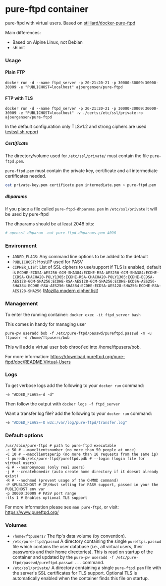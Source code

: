 pure-ftpd container
===================

pure-ftpd with virtual users. Based on [stilliard/docker-pure-ftpd](https://github.com/stilliard/docker-pure-ftpd)

Main differences:

- Based on Alpine Linux, not Debian
- s6 init

### Usage

#### Plain FTP

```docker run -d --name ftpd_server -p 20-21:20-21 -p 30000-30009:30000-30009 -e "PUBLICHOST=localhost" ajoergensen/pure-ftpd```

#### FTP with TLS

```docker run -d --name ftpd_server -p 20-21:20-21 -p 30000-30009:30000-30009 -e "PUBLICHOST=localhost" -v ./certs:/etc/ssl/private:ro ajoergensen/pure-ftpd```

In the default configuration only TLSv1.2 and strong ciphers are used [testssl.sh report](https://ajoergensen.github.io/docker-pure-ftpd/testssl.sh.html)

##### Certificate

The directory/volume used for `/etc/ssl/private/` must contain the file `pure-ftpd.pem`.

`pure-ftpd.pem` must contain the private key, certificate and all intermediate certificates needed.

```bash
cat private-key.pem certificate.pem intermediate.pem > pure-ftpd.pem
```

##### dhparams

If you place a file called `pure-ftpd-dhparams.pem` in `/etc/ssl/private` it will be used by pure-ftpd

The dhparams should be at least 2048 bits:

```bash
# openssl dhparam -out pure-ftpd-dhparams.pem 4096
```

### Environment

 - `ADDED_FLAGS`: Any command line options to be added to the default
 - `PUBLICHOST`: Host/IP used for PASV
 - `CIPHER_LIST`: List of SSL ciphers to use/support if TLS is enabled, default is ```ECDHE-ECDSA-AES256-GCM-SHA384:ECDHE-RSA-AES256-GCM-SHA384:ECDHE-ECDSA-CHACHA20-POLY1305:ECDHE-RSA-CHACHA20-POLY1305:ECDHE-ECDSA-AES128-GCM-SHA256:ECDHE-RSA-AES128-GCM-SHA256:ECDHE-ECDSA-AES256-SHA384:ECDHE-RSA-AES256-SHA384:ECDHE-ECDSA-AES128-SHA256:ECDHE-RSA-AES128-SHA256``` ([Mozilla modern cipher list](https://mozilla.github.io/server-side-tls/ssl-config-generator/))

### Management

To enter the running container: `docker exec -it ftpd_server bash`

This comes in handy for managing user

`pure-pw useradd bob -f /etc/pure-ftpd/passwd/pureftpd.passwd -m -u ftpuser -d /home/ftpusers/bob`

This will add a virtual user bob chroot'ed into /home/ftpusers/bob.

For more information: https://download.pureftpd.org/pure-ftpd/doc/README.Virtual-Users

### Logs

To get verbose logs add the following to your `docker run` command:
```
-e "ADDED_FLAGS=-d -d"
```

Then follow the output with `docker logs -f ftpd_server`

Want a transfer log file? add the following to your `docker run` command:
```bash
-e "ADDED_FLAGS=-O w3c:/var/log/pure-ftpd/transfer.log"
```

### Default options

```
/usr/sbin/pure-ftpd # path to pure-ftpd executable
-c 50 # --maxclientsnumber (no more than 50 people at once)
-C 10 # --maxclientsperip (no more than 10 requests from the same ip)
-l puredb:/etc/pure-ftpd/pureftpd.pdb # --login (login file for virtual users)
-E # --noanonymous (only real users)
-j # --createhomedir (auto create home directory if it doesnt already exist)
-R # --nochmod (prevent usage of the CHMOD command)
-P $PUBLICHOST # IP/Host setting for PASV support, passed in your the PUBLICHOST env var
-p 30000:30009 # PASV port range
-tls 1 # Enables optional TLS support
```

For more information please see `man pure-ftpd`, or visit: https://www.pureftpd.org/


### Volumes

  - `/home/ftpusers/` The ftp's data volume (by convention). 
  - `/etc/pure-ftpd/passwd` A directory containing the single `pureftps.passwd`
    file which contains the user database (i.e., all virtual users, their
    passwords and their home directories). This is read on startup of the
    container and updated by the `pure-pw useradd -f /etc/pure-
    ftpd/passwd/pureftpd.passwd ...` command.
  - `/etc/ssl/private/` A directory containing a single `pure-ftpd.pem` file
    with the server's SSL certificates for TLS support. Optional TLS is
    automatically enabled when the container finds this file on startup.
